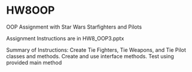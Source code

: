 # HW8OOP
OOP Assignment with Star Wars Starfighters and Pilots

Assignment Instructions are in HW8_OOP3.pptx

Summary of Instructions:
Create Tie Fighters, Tie Weapons, and Tie Pilot classes and methods. Create and use interface methods. Test using provided main method
